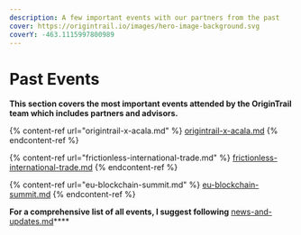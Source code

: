 ```yaml
---
description: A few important events with our partners from the past
cover: https://origintrail.io/images/hero-image-background.svg
coverY: -463.1115997800989
---
```


# Past Events

**This section covers the most important events attended by the OriginTrail team which includes partners and advisors.**

{% content-ref url="origintrail-x-acala.md" %}
[origintrail-x-acala.md](origintrail-x-acala.md)
{% endcontent-ref %}

{% content-ref url="frictionless-international-trade.md" %}
[frictionless-international-trade.md](frictionless-international-trade.md)
{% endcontent-ref %}

{% content-ref url="eu-blockchain-summit.md" %}
[eu-blockchain-summit.md](eu-blockchain-summit.md)
{% endcontent-ref %}

**For a comprehensive list of all events, I suggest following**  [news-and-updates.md](../../introduction/news-and-updates.md "mention")****

